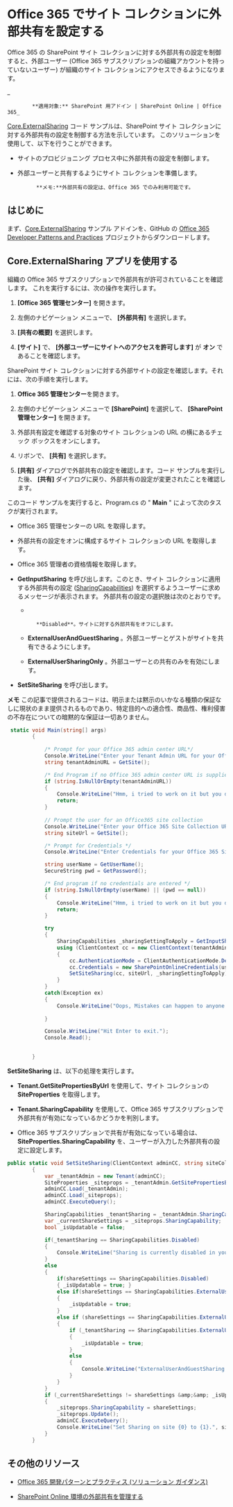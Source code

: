 # Office 365 でサイト コレクションに外部共有を設定する

Office 365 の SharePoint サイト コレクションに対する外部共有の設定を制御すると、外部ユーザー (Office 365 サブスクリプションの組織アカウントを持っていないユーザー) が組織のサイト コレクションにアクセスできるようになります。

_
            **適用対象:** SharePoint 用アドイン | SharePoint Online | Office 365_

[Core.ExternalSharing](https://github.com/OfficeDev/PnP/tree/master/Samples/Core.ExternalSharing) コード サンプルは、SharePoint サイト コレクションに対する外部共有の設定を制御する方法を示しています。 このソリューションを使用して、以下を行うことができます。

- サイトのプロビジョニング プロセス中に外部共有の設定を制御します。
    
- 外部ユーザーと共有するようにサイト コレクションを準備します。


            **メモ:**外部共有の設定は、Office 365 でのみ利用可能です。

## はじめに
<a name="sectionSection0"> </a>

まず、[Core.ExternalSharing](https://github.com/OfficeDev/PnP/tree/master/Samples/Core.ExternalSharing) サンプル アドインを、GitHub の [Office 365 Developer Patterns and Practices](https://github.com/OfficeDev/PnP/tree/dev) プロジェクトからダウンロードします。

## Core.ExternalSharing アプリを使用する
<a name="sectionSection1"> </a>

組織の Office 365 サブスクリプションで外部共有が許可されていることを確認します。 これを実行するには、次の操作を実行します。

1. **[Office 365 管理センター]** を開きます。
    
2. 左側のナビゲーション メニューで、 **[外部共有]** を選択します。
    
3. **[共有の概要]** を選択します。
    
4. **[サイト]** で、 **[外部ユーザーにサイトへのアクセスを許可します]** が **オン** であることを確認します。
    
SharePoint サイト コレクションに対する外部サイトの設定を確認します。それには、次の手順を実行します。

1. **Office 365 管理センター**を開きます。
    
2. 左側のナビゲーション メニューで  **[SharePoint]** を選択して、 **[SharePoint 管理センター]** を開きます。
    
3. 外部共有設定を確認する対象のサイト コレクションの URL の横にあるチェック ボックスをオンにします。
    
4. リボンで、 **[共有]** を選択します。
    
5. **[共有]** ダイアログで外部共有の設定を確認します。コード サンプルを実行した後、 **[共有]** ダイアログに戻り、外部共有の設定が変更されたことを確認します。
    
このコード サンプルを実行すると、Program.cs の " **Main** " によって次のタスクが実行されます。

- Office 365 管理センターの URL を取得します。
    
- 外部共有の設定をオンに構成するサイト コレクションの URL を取得します。
    
- Office 365 管理者の資格情報を取得します。
    
- **GetInputSharing** を呼び出します。このとき、サイト コレクションに適用する外部共有の設定 ([SharingCapabilities](https://msdn.microsoft.com/library/office/microsoft.online.sharepoint.tenantmanagement.sharingcapabilities.aspx)) を選択するようユーザーに求めるメッセージが表示されます。 外部共有の設定の選択肢は次のとおりです。
    
    -  
            **Disabled**。サイトに対する外部共有をオフにします。
    
    -  **ExternalUserAndGuestSharing** 。外部ユーザーとゲストがサイトを共有できるようにします。
    
    -  **ExternalUserSharingOnly** 。外部ユーザーとの共有のみを有効にします。
    
- **SetSiteSharing** を呼び出します。

**メモ**  この記事で提供されるコードは、明示または黙示のいかなる種類の保証なしに現状のまま提供されるものであり、特定目的への適合性、商品性、権利侵害の不存在についての暗黙的な保証は一切ありません。

```C#
 static void Main(string[] args)
        {
           
            /* Prompt for your Office 365 admin center URL*/
            Console.WriteLine("Enter your Tenant Admin URL for your Office 365 subscription:");
            string tenantAdminURL = GetSite();

            /* End Program if no Office 365 admin center URL is supplied*/
            if (string.IsNullOrEmpty(tenantAdminURL))
            {
                Console.WriteLine("Hmm, i tried to work on it but you didn't supply your admin tenant url:");
                return;
            }
               
            // Prompt the user for an Office365 site collection 
            Console.WriteLine("Enter your Office 365 Site Collection URL:");
            string siteUrl = GetSite();

            /* Prompt for Credentials */
            Console.WriteLine("Enter Credentials for your Office 365 Site Collection {0}:", siteUrl);

            string userName = GetUserName();
            SecureString pwd = GetPassword();

            /* End program if no credentials are entered */
            if (string.IsNullOrEmpty(userName) || (pwd == null))
            {
                Console.WriteLine("Hmm, i tried to work on it but you didn't supply your credentials:");
                return;
            }

            try 
            {
                SharingCapabilities _sharingSettingToApply = GetInputSharing(siteUrl);
                using (ClientContext cc = new ClientContext(tenantAdminURL))
                { 
                    cc.AuthenticationMode = ClientAuthenticationMode.Default;
                    cc.Credentials = new SharePointOnlineCredentials(userName, pwd);
                    SetSiteSharing(cc, siteUrl, _sharingSettingToApply);
                }
            }
            catch(Exception ex)
            {
                Console.WriteLine("Oops, Mistakes can happen to anyone. An Error occured : {0}", ex.Message);
               
            }

            Console.WriteLine("Hit Enter to exit.");
            Console.Read();

        
        }
```

**SetSiteSharing** は、以下の処理を実行します。

-  **Tenant.GetSitePropertiesByUrl** を使用して、サイト コレクションの **SiteProperties** を取得します。
    
- **Tenant.SharingCapability** を使用して、Office 365 サブスクリプションで外部共有が有効になっているかどうかを判別します。
    
-  Office 365 サブスクリプションで共有が有効になっている場合は、 **SiteProperties.SharingCapability** を、ユーザーが入力した外部共有の設定に設定します。

```C#
public static void SetSiteSharing(ClientContext adminCC, string siteCollectionURl, SharingCapabilities shareSettings)
        {
            var _tenantAdmin = new Tenant(adminCC);
            SiteProperties _siteprops = _tenantAdmin.GetSitePropertiesByUrl(siteCollectionURl, true);
            adminCC.Load(_tenantAdmin);
            adminCC.Load(_siteprops);
            adminCC.ExecuteQuery();

            SharingCapabilities _tenantSharing = _tenantAdmin.SharingCapability;
            var _currentShareSettings = _siteprops.SharingCapability;
            bool _isUpdatable = false;

            if(_tenantSharing == SharingCapabilities.Disabled)
            {
                Console.WriteLine("Sharing is currently disabled in your tenant! I am unable to work on it.");
            }
            else
            {  
                if(shareSettings == SharingCapabilities.Disabled)
                { _isUpdatable = true; }
                else if(shareSettings == SharingCapabilities.ExternalUserSharingOnly)
                {
                    _isUpdatable = true;   
                }
                else if (shareSettings == SharingCapabilities.ExternalUserAndGuestSharing)
                {
                    if (_tenantSharing == SharingCapabilities.ExternalUserAndGuestSharing)
                    {
                        _isUpdatable = true;
                    }
                    else
                    {
                        Console.WriteLine("ExternalUserAndGuestSharing is currently disabled in your tenant! I am unable to work on it.");
                    }
                }
            }
            if (_currentShareSettings != shareSettings &amp;&amp; _isUpdatable)
            {
                _siteprops.SharingCapability = shareSettings;
                _siteprops.Update();
                adminCC.ExecuteQuery();
                Console.WriteLine("Set Sharing on site {0} to {1}.", siteCollectionURl, shareSettings);
            }
        }
```

## その他のリソース
<a name="bk_addresources"> </a>

-  [Office 365 開発パターンとプラクティス (ソリューション ガイダンス)](Office-365-development-patterns-and-practices-solution-guidance.md)
    
-  [SharePoint Online 環境の外部共有を管理する](https://support.office.com/article/Manage-external-sharing-for-your-SharePoint-Online-environment-C8A462EB-0723-4B0B-8D0A-70FEAFE4BE85)
